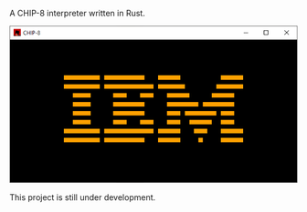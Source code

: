 A CHIP-8 interpreter written in Rust.

![alt text](assets/ibm.png "IBM")

This project is still under development.
